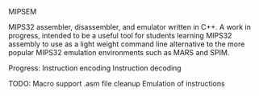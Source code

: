 MIPSEM

MIPS32 assembler, disassembler, and emulator written in C++.  A work in progress, intended to be a useful tool for students learning MIPS32 assembly to use as a light weight command line alternative to the more popular MIPS32 emulation environments such as MARS and SPIM.

Progress:
Instruction encoding
Instruction decoding

TODO:
Macro support
.asm file cleanup
Emulation of instructions
